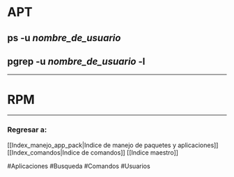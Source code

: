 # APT

## ps -u *nombre_de_usuario*
## pgrep -u *nombre_de_usuario* -l
---
# RPM
---
### Regresar a:
[[Index_manejo_app_pack|Indice de manejo de paquetes y aplicaciones]]
[[Index_comandos|Indice de comandos]]
[[Indice maestro]]

#Aplicaciones #Busqueda #Comandos #Usuarios